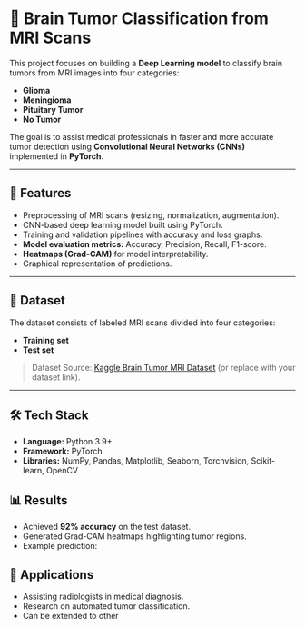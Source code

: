 
# 🧠 Brain Tumor Classification from MRI Scans

This project focuses on building a **Deep Learning model** to classify brain tumors from MRI images into four categories:

* **Glioma**
* **Meningioma**
* **Pituitary Tumor**
* **No Tumor**

The goal is to assist medical professionals in faster and more accurate tumor detection using **Convolutional Neural Networks (CNNs)** implemented in **PyTorch**.

---

## 🚀 Features

* Preprocessing of MRI scans (resizing, normalization, augmentation).
* CNN-based deep learning model built using PyTorch.
* Training and validation pipelines with accuracy and loss graphs.
* **Model evaluation metrics:** Accuracy, Precision, Recall, F1-score.
* **Heatmaps (Grad-CAM)** for model interpretability.
* Graphical representation of predictions.

---

## 📂 Dataset

The dataset consists of labeled MRI scans divided into four categories:

* **Training set**
* **Test set**

> Dataset Source: [Kaggle Brain Tumor MRI Dataset](https://www.kaggle.com/datasets) (or replace with your dataset link).

---

## 🛠️ Tech Stack

* **Language:** Python 3.9+
* **Framework:** PyTorch
* **Libraries:** NumPy, Pandas, Matplotlib, Seaborn, Torchvision, Scikit-learn, OpenCV




## 📊 Results

* Achieved **92% accuracy** on the test dataset.
* Generated Grad-CAM heatmaps highlighting tumor regions.
* Example prediction:



## 🏥 Applications

* Assisting radiologists in medical diagnosis.
* Research on automated tumor classification.
* Can be extended to other

